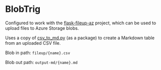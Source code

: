 # BlobTrig

Configured to work with the [flask-fileup-az](https://github.com/wmelvin/flask-fileup-az) project, which can be used to upload files to Azure Storage blobs.

Uses a copy of [csv_to_md.py](https://github.com/wmelvin/fewtilities/blob/main/csv_to_md.py) (as a package) to create a Markdown table from an uploaded CSV file.

Blob in path: `fileup/{name}.csv`

Blob out path: `output-md/{name}.md`
